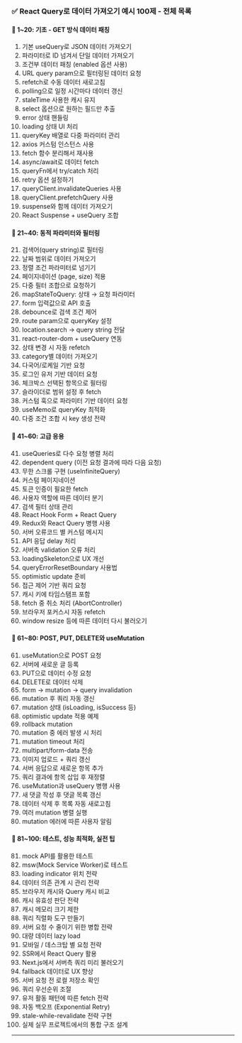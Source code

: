 ### ✅ React Query로 데이터 가져오기 예시 100제 - 전체 목록

#### 📘 1\~20: 기초 - GET 방식 데이터 패칭

1. 기본 useQuery로 JSON 데이터 가져오기
2. 파라미터로 ID 넘겨서 단일 데이터 가져오기
3. 조건부 데이터 패칭 (enabled 옵션 사용)
4. URL query param으로 필터링된 데이터 요청
5. refetch로 수동 데이터 새로고침
6. polling으로 일정 시간마다 데이터 갱신
7. staleTime 사용한 캐시 유지
8. select 옵션으로 원하는 필드만 추출
9. error 상태 핸들링
10. loading 상태 UI 처리
11. queryKey 배열로 다중 파라미터 관리
12. axios 커스텀 인스턴스 사용
13. fetch 함수 분리해서 재사용
14. async/await로 데이터 fetch
15. queryFn에서 try/catch 처리
16. retry 옵션 설정하기
17. queryClient.invalidateQueries 사용
18. queryClient.prefetchQuery 사용
19. suspense와 함께 데이터 가져오기
20. React Suspense + useQuery 조합

#### 📙 21\~40: 동적 파라미터와 필터링

21. 검색어(query string)로 필터링
22. 날짜 범위로 데이터 가져오기
23. 정렬 조건 파라미터로 넘기기
24. 페이지네이션 (page, size) 적용
25. 다중 필터 조합으로 요청하기
26. mapStateToQuery: 상태 → 요청 파라미터
27. form 입력값으로 API 호출
28. debounce로 검색 조건 제어
29. route param으로 queryKey 설정
30. location.search → query string 전달
31. react-router-dom + useQuery 연동
32. 상태 변경 시 자동 refetch
33. category별 데이터 가져오기
34. 다국어/로케일 기반 요청
35. 로그인 유저 기반 데이터 요청
36. 체크박스 선택된 항목으로 필터링
37. 슬라이더로 범위 설정 후 fetch
38. 커스텀 훅으로 파라미터 기반 데이터 요청
39. useMemo로 queryKey 최적화
40. 다중 조건 조합 시 key 생성 전략

#### 📕 41\~60: 고급 응용

41. useQueries로 다수 요청 병렬 처리
42. dependent query (이전 요청 결과에 따라 다음 요청)
43. 무한 스크롤 구현 (useInfiniteQuery)
44. 커스텀 페이지네이션
45. 토큰 인증이 필요한 fetch
46. 사용자 역할에 따른 데이터 분기
47. 검색 필터 상태 관리
48. React Hook Form + React Query
49. Redux와 React Query 병행 사용
50. 서버 오류코드 별 커스텀 메시지
51. API 응답 delay 처리
52. 서버측 validation 오류 처리
53. loadingSkeleton으로 UX 개선
54. queryErrorResetBoundary 사용법
55. optimistic update 준비
56. 접근 제어 기반 쿼리 요청
57. 캐시 키에 타임스탬프 포함
58. fetch 중 취소 처리 (AbortController)
59. 브라우저 포커스시 자동 refetch
60. window resize 등에 따른 데이터 다시 불러오기

#### 📗 61\~80: POST, PUT, DELETE와 useMutation

61. useMutation으로 POST 요청
62. 서버에 새로운 글 등록
63. PUT으로 데이터 수정 요청
64. DELETE로 데이터 삭제
65. form → mutation → query invalidation
66. mutation 후 쿼리 자동 갱신
67. mutation 상태 (isLoading, isSuccess 등)
68. optimistic update 적용 예제
69. rollback mutation
70. mutation 중 에러 발생 시 처리
71. mutation timeout 처리
72. multipart/form-data 전송
73. 이미지 업로드 + 쿼리 갱신
74. 서버 응답으로 새로운 항목 추가
75. 쿼리 결과에 항목 삽입 후 재정렬
76. useMutation과 useQuery 병행 사용
77. 새 댓글 작성 후 댓글 목록 갱신
78. 데이터 삭제 후 목록 자동 새로고침
79. 여러 mutation 병렬 실행
80. mutation 에러에 따른 사용자 알림

#### 📒 81\~100: 테스트, 성능 최적화, 실전 팁

81. mock API를 활용한 테스트
82. msw(Mock Service Worker)로 테스트
83. loading indicator 위치 전략
84. 데이터 의존 관계 시 관리 전략
85. 브라우저 캐시와 Query 캐시 비교
86. 캐시 유효성 판단 전략
87. 캐시 메모리 크기 제한
88. 쿼리 직렬화 도구 만들기
89. 서버 요청 수 줄이기 위한 병합 전략
90. 대량 데이터 lazy load
91. 모바일 / 데스크탑 별 요청 전략
92. SSR에서 React Query 활용
93. Next.js에서 서버측 쿼리 미리 불러오기
94. fallback 데이터로 UX 향상
95. 서버 요청 전 로컬 저장소 확인
96. 쿼리 우선순위 조절
97. 유저 활동 패턴에 따른 fetch 전략
98. 자동 백오프 (Exponential Retry)
99. stale-while-revalidate 전략 구현
100. 실제 실무 프로젝트에서의 통합 구조 설계

---
